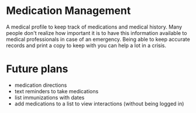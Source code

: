 # Medication Management
A medical profile to keep track of medications and medical history. Many people don't realize how important it is to have this information available to medical professionals in case of an emergency. Being able to keep accurate records and print a copy to keep with you can help a lot in a crisis.

# Future plans 
- medication directions
- text reminders to take medications
- list immunizations with dates
- add medications to a list to view interactions (without being logged in)
